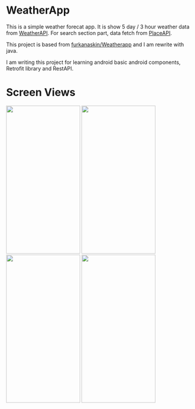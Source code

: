 # WeatherApp
This is a simple weather forecat app. It is show 5 day / 3 hour weather data from [WeatherAPI](https://openweathermap.org/forecast5). For search section part, data fetch from [PlaceAPI](https://community.algolia.com/places/).

This project is based from [furkanaskin/Weatherapp](https://github.com/furkanaskin/Weatherapp) and I am rewrite with java.

I am writing this project for learning android basic android components, Retrofit library and RestAPI.

# Screen Views 
<img src="https://user-images.githubusercontent.com/36231430/83302399-f1969280-a203-11ea-8650-b2711b803ee3.gif" 
width="200" height="400" />
<img src="https://user-images.githubusercontent.com/36231430/83302664-6d90da80-a204-11ea-9474-ab3cdce4113b.gif" 
width="200" height="400" />
<img src="https://user-images.githubusercontent.com/36231430/83302714-7ed9e700-a204-11ea-8f3b-1a8b3e268c12.gif" 
width="200" height="400" />
<img src="https://user-images.githubusercontent.com/36231430/83302795-9b761f00-a204-11ea-8d00-fcb0406cd66c.gif" 
width="200" height="400" />
